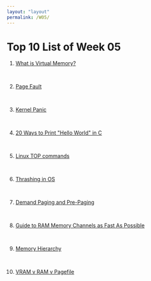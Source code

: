 ```yaml
---
layout: "layout"
permalink: /W05/
---
```


# Top 10 List of Week 05

1. [What is Virtual Memory?](https://www.youtube.com/watch?v=2quKyPnUShQ&ab_channel=AndroidAuthority)<br>


<br>

2. [Page Fault](https://www.youtube.com/watch?v=uqQOIahM868&ab_channel=Udacity)<br>


<br>

3. [Kernel Panic](https://qastack.id/ubuntu/35722/what-is-kernel-panic)<br>


<br>

4. [20 Ways to Print "Hello World" in C](https://www.embhack.com/20-different-ways-to-print-hello-world-in-c/)<br>


<br>

5. [Linux TOP commands](https://www.lifewire.com/linux-top-command-2201163)<br>


<br>

6. [Thrashing in OS](https://www.studytonight.com/operating-system/thrashing-in-operating-system)<br>


<br>

7. [Demand Paging and Pre-Paging](https://afteracademy.com/blog/what-are-demand-paging-and-pre-paging)<br>


<br>

8. [Guide to RAM Memory Channels as Fast As Possible](https://www.youtube.com/watch?v=-D8fhsXqq4o&ab_channel=Techquickie)<br>


<br>

9. [Memory Hierarchy](https://www.geeksforgeeks.org/memory-hierarchy-design-and-its-characteristics/)<br>


<br>

10. [VRAM v RAM v Pagefile](https://www.partitionwizard.com/partitionmanager/vram-vs-ram.html)<br>

<br>
<br>
<br>
<br>